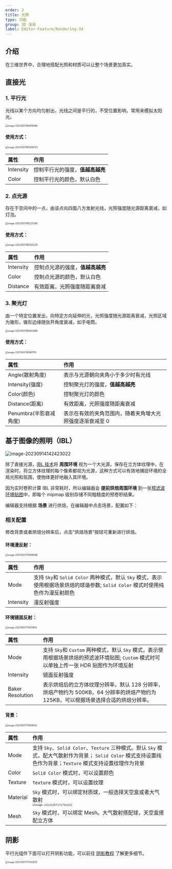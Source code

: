 ```yaml
---
order: 3
title: 光照
type: 功能
group: 3D 渲染
label: Editor-Feature/Rendering-3d
---
```


## 介绍

在三维世界中，合理地搭配光照和材质可以让整个场景更加真实。

## 直接光

### 1. 平行光

光线以某个方向均匀射出，光线之间是平行的，不受位置影响，常用来模拟太阳光。

<img src="https://gw.alipayobjects.com/zos/OasisHub/d41ceadf-7cc4-4ec5-952e-545ddcc09efb/image-20231007164919086.png" alt="image-20231007164919086" style="zoom:50%;" />

#### 使用方式：

<img src="https://gw.alipayobjects.com/zos/OasisHub/c3c8c050-0357-4eec-8bd9-e9af015aff3e/image-20231007165009703.png" alt="image-20231007165009703" style="zoom:50%;" />
  
| 属性      | 作用                             |
| :-------- | :------------------------------- |
| Intensity | 控制平行光的强度，**值越高越亮** |
| Color     | 控制平行光的颜色，默认白色       |

### 2. 点光源

存在于空间中的一点，由该点向四面八方发射光线，光照强度随光源距离衰减，如灯泡。

<img src="https://gw.alipayobjects.com/zos/OasisHub/ca022b96-adb3-4b42-9317-adc8fb8b58b0/image-20231007165225260.png" alt="image-20231007165225260" style="zoom:50%;" />

#### 使用方式：

<img src="https://gw.alipayobjects.com/zos/OasisHub/2e158795-c9a0-4e73-ba46-882f7223690e/image-20231007165305235.png" alt="image-20231007165305235" style="zoom:50%;" />

| 属性      | 作用                             |
| :-------- | :------------------------------- |
| Intensity | 控制点光源的强度，**值越高越亮** |
| Color     | 控制点光源的颜色，默认白色       |
| Distance  | 有效距离，光照强度随距离衰减     |

### 3. 聚光灯

由一个特定位置发出，向特定方向延伸的光，光照强度随光源距离衰减，光照区域为锥形，锥形边缘随张开角度衰减，如手电筒。

<img src="https://gw.alipayobjects.com/zos/OasisHub/94dd6d9a-caa8-4878-ace1-059f4ab1d935/image-20231007165832895.png" alt="image-20231007165832895" style="zoom:50%;" />

#### 使用方式：

<img src="https://gw.alipayobjects.com/zos/OasisHub/e865c58e-28c3-466f-b7a0-30b89e241351/image-20231007165901115.png" alt="image-20231007165901115" style="zoom:50%;" />

| 属性                   | 作用                                                     |
| :--------------------- | :------------------------------------------------------- |
| Angle(散射角度)        | 表示与光源朝向夹角小于多少时有光线                       |
| Intensity(强度)        | 控制聚光灯的强度，**值越高越亮**                         |
| Color(颜色)            | 控制聚光灯的颜色                                         |
| Distance(距离)         | 有效距离，光照强度随距离衰减                             |
| Penumbra(半影衰减角度) | 表示在有效的夹角范围内，随着夹角增大光照强度逐渐衰减至 0 |

## 基于图像的照明（IBL）

![image-20230914142423022](https://gw.alipayobjects.com/zos/OasisHub/ce57cb4c-2285-4c36-b5a2-d89b70280282/image-20230914142423022.png)

除了直接光源，[IBL 技术](https://learnopengl-cn.github.io/07%20PBR/03%20IBL/01%20Diffuse%20irradiance/)将 **周围环境** 视为一个大光源，保存在立方体纹理中，在渲染时，将立方体纹理的每个像素都视为光源，这种方式可以有效地捕捉环境的全局光照和氛围，使物体更好地融入其环境。

因为实时卷积计算 IBL 非常耗时，所以编辑器会 **提前烘焙周围环境** 到一张[预滤波环境贴图](https://learnopengl-cn.github.io/07%20PBR/03%20IBL/02%20Specular%20IBL/)中，即每个 mipmap 级别存储不同粗糙度的预卷积结果。

编辑器支持根据 **场景** 进行烘焙，在编辑器中点击场景，配置如下：

### 相关配置

修改背景或者烘焙分辨率后，点击“烘焙场景”按钮可重新进行烘焙。

#### **环境漫反射**：

<img src="https://gw.alipayobjects.com/zos/OasisHub/6f2ff568-b7d5-4673-8262-f9303583530a/image-20231007170656596.png" alt="image-20231007170656596" style="zoom:50%;" />

| 属性 | 作用 |
| :-- | :-- |
| Mode | 支持 `Sky`和 `Solid Color` 两种模式，默认 `Sky` 模式，表示使用根据场景烘焙的球谐参数; `Solid Color` 模式时使用纯色作为漫反射颜色 |
| Intensity | 漫反射强度 |

#### **环境镜面反射**：

<img src="https://gw.alipayobjects.com/zos/OasisHub/da9ed1da-553c-46fe-800d-6d6e050df0ba/image-20231007171003814.png" alt="image-20231007171003814" style="zoom:50%;" />

| 属性 | 作用 |
| :-- | :-- |
| Mode | 支持 `Sky`和 `Custom` 两种模式，默认 `Sky` 模式，表示使用根据场景烘焙的预滤波环境贴图; `Custom` 模式时可以单独上传一张 HDR 贴图作为环境反射 |
| Intensity | 镜面反射强度 |
| Baker Resolution | 表示烘焙后的立方体纹理分辨率，默认 128 分辨率，烘焙产物约为 500KB，64 分辨率的烘焙产物约为 125KB，可以根据场景选择合适的烘焙分辨率。 |

#### **背景：**

<img src="https://gw.alipayobjects.com/zos/OasisHub/07110f5a-3257-4529-91b4-b97e31e77ba7/image-20231007171608522.png" alt="image-20231007171608522" style="zoom:50%;" />

| 属性 | 作用 |
| :-- | :-- |
| Mode | 支持 `Sky`、`Solid Color`、`Texture` 三种模式。默认 `Sky` 模式，配大气散射作为背景； `Solid Color` 模式支持设置纯色作为背景；`Texture` 模式支持设置纹理作为背景 |
| Color | `Solid Color` 模式时，可以设置颜色 |
| Texture | `Texture` 模式时，可以设置纹理 |
| Material | `Sky` 模式时，可以绑定材质球，一般选择天空盒或者大气散射 </br> <img src="https://gw.alipayobjects.com/zos/OasisHub/5e0474d7-136d-4a8a-a2a7-8f5ee83cb5c5/image-20231007172742202.png" alt="image-20231007172742202" style="zoom:50%;" /> |
| Mesh | `Sky` 模式时，可以绑定 Mesh。大气散射搭配球，天空盒搭配立方体 |

## 阴影

平行光组件下面可以打开阴影功能，可以前往 [阴影教程](${docs}shadow-cn) 了解更多细节。

<img src="https://gw.alipayobjects.com/zos/OasisHub/a902239e-4e09-4bfc-aaa4-a781554b40d3/image-20231007173142825.png" alt="image-20231007173142825" style="zoom:50%;" />
